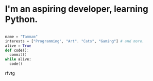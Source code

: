 # I'm an aspiring developer, learning Python.

```python

name = "Tammam"
interests = ["Programming", "Art". "Cats", "Gaming"] # and more.
alive = True
def code():
  commit()
while alive:
  code()
```
rfvtg

